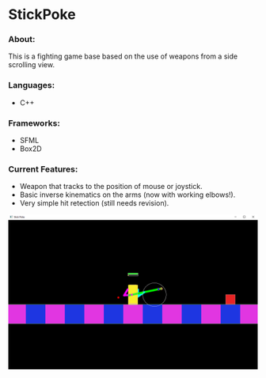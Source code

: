 # StickPoke
### About:
This is a fighting game base based on the use of weapons from a side scrolling view.

### Languages:
- C++

### Frameworks:
- SFML
- Box2D

### Current Features:
- Weapon that tracks to the position of mouse or joystick.
- Basic inverse kinematics on the arms (now with working elbows!).
- Very simple hit retection (still needs revision).

![Image of StickPoke](https://github.com/Simboblian/Stick_Poke/blob/master/Stick%20Poke%2019-01-2020.png) 

